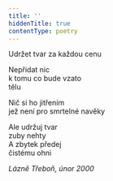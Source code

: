 ```yaml
---
title: ''
hiddenTitle: true
contentType: poetry
---
```


<section>

Udržet tvar za každou cenu

Nepřidat nic  
k tomu co bude vzato  
tělu

</section>

<section>

Nič si ho jitřením  
jež není pro smrtelné navěky

</section>

<section>

Ale udržuj tvar  
zuby nehty  
A zbytek předej  
čistému ohni

</section>

<section>

_Lázně Třeboň, únor 2000_

</section>
